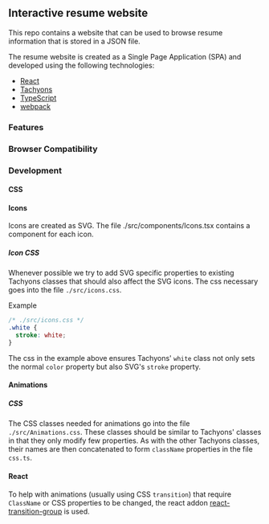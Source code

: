 ## Interactive resume website
This repo contains a website that can be used to browse resume information that
is stored in a JSON file.

The resume website is created as a Single Page Application (SPA) and developed using
the following technologies:

* [React](https://reactjs.org/)
* [Tachyons](https://tachyons.io/)
* [TypeScript](https://www.typescriptlang.org/)
* [webpack](https://webpack.js.org/)

### Features

### Browser Compatibility

### Development

#### CSS


#### Icons

Icons are created as SVG. The file ./src/components/Icons.tsx contains a
component for each icon.

##### Icon CSS

Whenever possible we try to add SVG specific properties to existing Tachyons classes that
should also affect the SVG icons. The css necessary goes into the file
`./src/icons.css`.

Example

```css
/* ./src/icons.css */
.white {
  stroke: white;
}
```

The css in the example above ensures Tachyons' `white` class not only sets
the normal `color` property but also SVG's `stroke` property.

#### Animations
##### CSS
The CSS classes needed for animations go into the file `./src/Animations.css`. These classes should be similar to Tachyons' classes in that they only modify
few properties. As with the other Tachyons classes, their names are then
concatenated to form `className` properties in the file `css.ts`.

#### React
To help with animations (usually using CSS `transition`) that require `ClassName` or CSS properties to be changed, the react addon [react-transition-group](https://reactcommunity.org/react-transition-group/) is used.